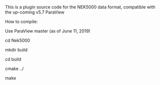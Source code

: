 This is a plugin source code for the NEK5000 data format, compatible with the up-coming v5.7 ParaView

How to compile:

Use ParaView master (as of June 11, 2019)

cd Nek5000

mkdir build

cd build

cmake ../

make
